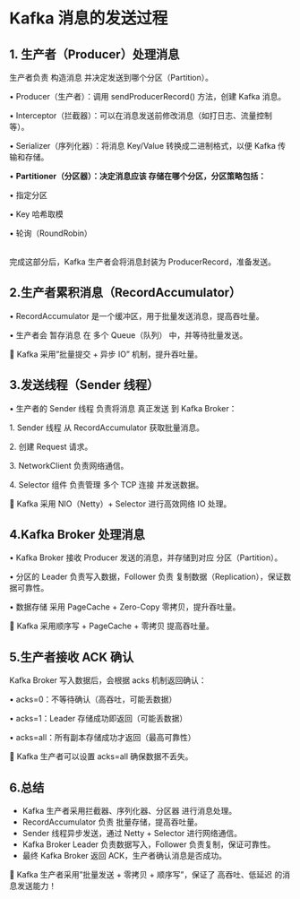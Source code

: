 # Kafka 消息的发送过程

## 1. 生产者（Producer）处理消息

生产者负责 构造消息 并决定发送到哪个分区（Partition）。

• Producer（生产者）：调用 sendProducerRecord() 方法，创建 Kafka 消息。

• Interceptor（拦截器）：可以在消息发送前修改消息（如打日志、流量控制等）。

• Serializer（序列化器）：将消息 Key/Value 转换成二进制格式，以便 Kafka 传输和存储。

• **Partitioner（分区器）：决定消息应该 存储在哪个分区，分区策略包括：**



• 指定分区

• Key 哈希取模

• 轮询（RoundRobin）

\
完成这部分后，Kafka 生产者会将消息封装为 ProducerRecord，准备发送。

## 2.生产者累积消息（RecordAccumulator）

• RecordAccumulator 是一个缓冲区，用于批量发送消息，提高吞吐量。

• 生产者会 暂存消息 在 多个 Queue（队列） 中，并等待批量发送。

📌 Kafka 采用”批量提交 + 异步 IO” 机制，提升吞吐量。

## 3.发送线程（Sender 线程）

• 生产者的 Sender 线程 负责将消息 真正发送 到 Kafka Broker：

1\. Sender 线程 从 RecordAccumulator 获取批量消息。

2\. 创建 Request 请求。

3\. NetworkClient 负责网络通信。

4\. Selector 组件 负责管理 多个 TCP 连接 并发送数据。



📌 Kafka 采用 NIO（Netty）+ Selector 进行高效网络 IO 处理。

## 4.Kafka Broker 处理消息

• Kafka Broker 接收 Producer 发送的消息，并存储到对应 分区（Partition）。

• 分区的 Leader 负责写入数据，Follower 负责 复制数据（Replication），保证数据可靠性。

• 数据存储 采用 PageCache + Zero-Copy 零拷贝，提升吞吐量。

📌 Kafka 采用顺序写 + PageCache + 零拷贝 提高吞吐量。

## 5.生产者接收 ACK 确认

Kafka Broker 写入数据后，会根据 acks 机制返回确认：

• acks=0：不等待确认（高吞吐，可能丢数据）

• acks=1：Leader 存储成功即返回（可能丢数据）

• acks=all：所有副本存储成功才返回（最高可靠性）

📌 Kafka 生产者可以设置 acks=all 确保数据不丢失。

## 6.总结

* Kafka 生产者采用拦截器、序列化器、分区器 进行消息处理。
* RecordAccumulator 负责 批量存储，提高吞吐量。
* Sender 线程异步发送，通过 Netty + Selector 进行网络通信。
* Kafka Broker Leader 负责数据写入，Follower 负责复制，保证可靠性。
* 最终 Kafka Broker 返回 ACK，生产者确认消息是否成功。

🚀 Kafka 生产者采用”批量发送 + 零拷贝 + 顺序写”，保证了 高吞吐、低延迟 的消息发送能力！
